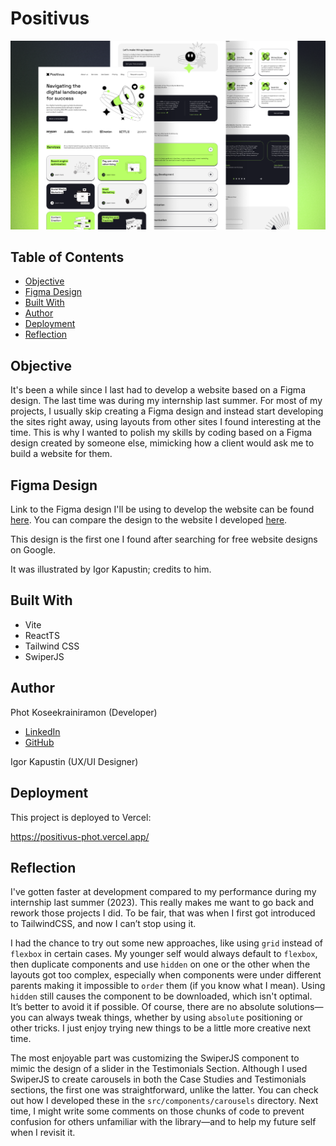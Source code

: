 # Positivus

<p align="center"><a href="https://positivus-phot.vercel.app/"><img width="700" src="./public/cover.png" alt="cover image"></a></p>

## Table of Contents
- [Objective](#objective)
- [Figma Design](#figma-design)
- [Built With](#built-with)
- [Author](#author)
- [Deployment](#deployment)
- [Reflection](#reflection)

## Objective

It's been a while since I last had to develop a website based on a Figma design. The last time was during my internship last summer. For most of my projects, I usually skip creating a Figma design and instead start developing the sites right away, using layouts from other sites I found interesting at the time. This is why I wanted to polish my skills by coding based on a Figma design created by someone else, mimicking how a client would ask me to build a website for them.

## Figma Design

Link to the Figma design I'll be using to develop the website can be found [here](https://www.figma.com/design/2SnI4Pweiuh4yUQnwjvgmq/Positivus-Landing-Page-Design-(Community)). You can compare the design to the website I developed [here](https://positivus-phot.vercel.app/).

This design is the first one I found after searching for free website designs on Google.

It was illustrated by Igor Kapustin; credits to him.

## Built With
- Vite
- ReactTS
- Tailwind CSS
- SwiperJS

## Author

Phot Koseekrainiramon (Developer)
- [LinkedIn](https://www.linkedin.com/in/phot-kosee/)
- [GitHub](https://github.com/photkosee)

Igor Kapustin (UX/UI Designer)

## Deployment

This project is deployed to Vercel:

https://positivus-phot.vercel.app/

## Reflection

I've gotten faster at development compared to my performance during my internship last summer (2023). This really makes me want to go back and rework those projects I did. To be fair, that was when I first got introduced to TailwindCSS, and now I can’t stop using it.

I had the chance to try out some new approaches, like using `grid` instead of `flexbox` in certain cases. My younger self would always default to `flexbox`, then duplicate components and use `hidden` on one or the other when the layouts got too complex, especially when components were under different parents making it impossible to `order` them (if you know what I mean). Using `hidden` still causes the component to be downloaded, which isn't optimal. It’s better to avoid it if possible. Of course, there are no absolute solutions—you can always tweak things, whether by using `absolute` positioning or other tricks. I just enjoy trying new things to be a little more creative next time.

The most enjoyable part was customizing the SwiperJS component to mimic the design of a slider in the Testimonials Section. Although I used SwiperJS to create carousels in both the Case Studies and Testimonials sections, the first one was straightforward, unlike the latter. You can check out how I developed these in the `src/components/carousels` directory. Next time, I might write some comments on those chunks of code to prevent confusion for others unfamiliar with the library—and to help my future self when I revisit it.
